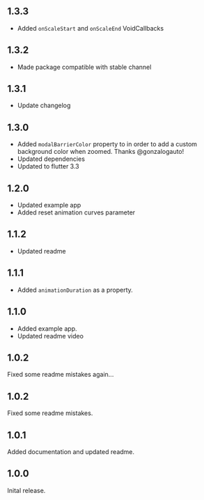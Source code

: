 ## 1.3.3

- Added `onScaleStart` and `onScaleEnd` VoidCallbacks

## 1.3.2

- Made package compatible with stable channel

## 1.3.1

- Update changelog

## 1.3.0

- Added `modalBarrierColor` property to in order to add a custom background color when zoomed. Thanks @gonzalogauto!
- Updated dependencies
- Updated to flutter 3.3

## 1.2.0

- Updated example app
- Added reset animation curves parameter

## 1.1.2

- Updated readme

## 1.1.1

- Added `animationDuration` as a property.

## 1.1.0

- Added example app.
- Updated readme video

## 1.0.2

Fixed some readme mistakes again...

## 1.0.2

Fixed some readme mistakes.

## 1.0.1

Added documentation and updated readme.

## 1.0.0

Inital release.
